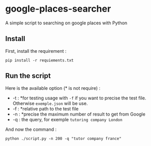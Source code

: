 # google-places-searcher

A simple script to searching on google places with Python

## Install

First, install the requirement :

```shell
pip install -r requiements.txt
```

## Run the script

Here is the available option (* is not require) :

- -t : *for testing usage with `-f` if you want to precise the test file. Otherwise `exemple.json` will be use.
- -f : *relative path to the test file
- -n : *precise the maximum number of result to get from Google
- -q : the query, for exemple `tutoring company London`

And now the command :

```shell
python ./script.py -n 200 -q "tutor company france"
```
